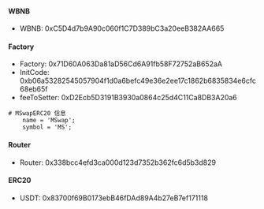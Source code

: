 #### WBNB

- WBNB: 0xC5D4d7b9A90c060f1C7D389bC3a20eeB382AA665

#### Factory

- Factory: 0x71D60A063Da81aD56Cd6A91fb58F72752aB652aA
- InitCode: 0xb06a53282545057904f1d0a6befc49e36e2ee17c1862b6835834e6cfc68eb65f
- feeToSetter: 0xD2Ecb5D3191B3930a0864c25d4C11Ca8DB3A20a6

```shell
# MSwapERC20 信息
    name = 'MSwap';
    symbol = 'MS';
```

#### Router

- Router: 0x338bcc4efd3ca000d123d7352b362fc6d5b3d829

#### ERC20

- USDT: 0x83700f69B0173ebB46fDAd89A4b27eB7ef171118